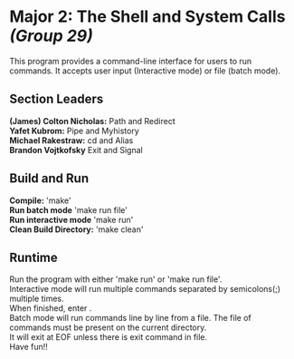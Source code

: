 # **Major 2: The Shell and System Calls** *(Group 29)*

This program provides a command-line interface for users to run commands. It accepts user input (Interactive mode) or file (batch mode).

## Section Leaders

**(James) Colton Nicholas:** Path and Redirect\
**Yafet Kubrom:** Pipe and Myhistory\
**Michael Rakestraw:** cd and Alias\
**Brandon Vojtkofsky** Exit and Signal

## Build and Run
**Compile:** 'make'\
**Run batch mode** 'make run file'\
**Run interactive mode** 'make run'\
**Clean Build Directory:** 'make clean'

## Runtime
Run the program with either 'make run' or 'make run file'.\
Interactive mode will run multiple commands separated by semicolons(;) multiple times.\
When finished, enter <quit>.\
Batch mode will run commands line by line from a file. The file of commands must be present on the current directory.\
It will exit at EOF unless there is exit command in file.\
Have fun!!
